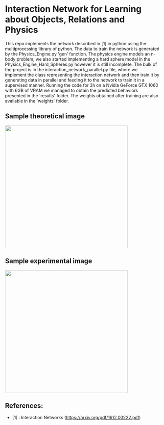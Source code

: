 # Interaction Network for Learning about Objects, Relations and Physics

This repo implements the network described in [1] in python using the multiprocessing library of python. The data to train the network is generated by the Physics_Engine.py 'gen' function. The physics engine models an n-body problem, we also started implementing a hard sphere model in the Physics_Engine_Hard_Spheres.py however it is still incomplete. The bulk of the project is in the interaction_network_parallel.py file, where we implement the class representing the interaction network and then train it by generating data in parallel and feeding it to the network to train it in a supervised manner. Running the code for 3h on a Nvidia GeForce GTX 1060 with 6GB of VRAM we managed to obtain the predicted behaviors presented in the 'results' folder. The weights obtained after training are also available in the 'weights' folder.   

## Sample theoretical image
<img src="https://github.com/MegiDervishi/interaction_network/blob/main/results/th_1.PNG" width="400" height="400" />


## Sample experimental image
<img src="https://github.com/MegiDervishi/interaction_network/blob/main/results/exp_1.PNG" width="400" height="400" />

## References:

* [1] : Interaction Networks (https://arxiv.org/pdf/1612.00222.pdf)

